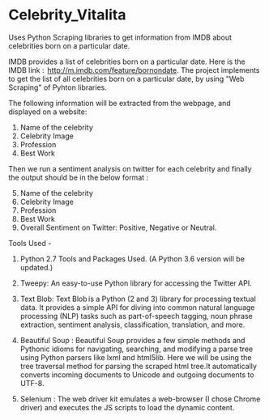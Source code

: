 # Celebrity_Vitalita
Uses Python Scraping libraries to get information from IMDB about celebrities born on a particular date.

IMDB provides a list of celebrities born on a particular date. Here is the IMDB link :  http://m.imdb.com/feature/bornondate.
The project implements to get the list of all celebrities born on a particular date, by using "Web Scraping" of Pyhton libraries.

The following information will be extracted from the webpage, and displayed on a website:

1. Name of the celebrity
2. Celebrity Image
3. Profession
4. Best Work 

Then we run a sentiment analysis on twitter for each celebrity and finally the output should be in the below format :

5. Name of the celebrity
6. Celebrity Image
7. Profession
8. Best Work
9. Overall Sentiment on Twitter: Positive, Negative or Neutral.

Tools Used -

1. Python 2.7 Tools and Packages Used. (A Python 3.6 version will be updated.)
2. Tweepy: An easy-to-use Python library for accessing the Twitter API.

3. Text Blob: Text Blob is a Python (2 and 3) library for processing textual data. It provides a simple API for diving into common natural language processing (NLP) tasks such as part-of-speech tagging, noun phrase extraction, sentiment analysis, classification, translation, and more.

4. Beautiful Soup :  Beautiful Soup provides a few simple methods and Pythonic idioms for navigating, searching, and modifying a parse tree using Python parsers like lxml and html5lib. Here we will be using the tree traversal method for parsing the scraped html tree.It automatically converts incoming documents to Unicode and outgoing documents to UTF-8.

5. Selenium : The web driver kit emulates a web-browser (I chose Chrome driver) and executes the JS scripts to load the dynamic content.
